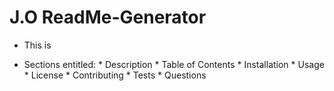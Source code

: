 # J.O ReadMe-Generator
* This is 

* Sections entitled:
      * Description 
      * Table of Contents 
      * Installation 
      * Usage 
      * License 
      * Contributing 
      * Tests 
      * Questions
